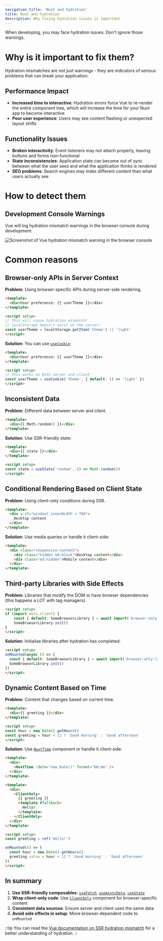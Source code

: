 ```yaml
---
navigation.title: 'Nuxt and hydration'
title: Nuxt and hydration
description: Why fixing hydration issues is important
---
```


When developing, you may face hydration issues. Don't ignore those warnings.

# Why is it important to fix them?

Hydration mismatches are not just warnings - they are indicators of serious problems that can break your application:

## Performance Impact

- **Increased time to interactive**: Hydration errors force Vue to re-render the entire component tree, which will increase the time for your Nuxt app to become interactive
- **Poor user experience**: Users may see content flashing or unexpected layout shifts

## Functionality Issues

- **Broken interactivity**: Event listeners may not attach properly, leaving buttons and forms non-functional
- **State inconsistencies**: Application state can become out of sync between what the user sees and what the application thinks is rendered
- **SEO problems**: Search engines may index different content than what users actually see

# How to detect them

## Development Console Warnings

Vue will log hydration mismatch warnings in the browser console during development:

![Screenshot of Vue hydration mismatch warning in the browser console](/assets/docs/best-practices/vue-console-hydration.png)

# Common reasons

## Browser-only APIs in Server Context

**Problem**: Using browser-specific APIs during server-side rendering.

```html
<template>
  <div>User preference: {{ userTheme }}</div>
</template>

<script setup>
// This will cause hydration mismatch!
// localStorage doesn't exist on the server!
const userTheme = localStorage.getItem('theme') || 'light'
</script>
```

**Solution**: You can use [`useCookie`](/docs/api/composables/use-cookie):

```html
<template>
  <div>User preference: {{ userTheme }}</div>
</template>

<script setup>
// This works on both server and client
const userTheme = useCookie('theme', { default: () => 'light' })
</script>
```

## Inconsistent Data

**Problem**: Different data between server and client.

```html
<template>
  <div>{{ Math.random() }}</div>
</template>
```

**Solution**: Use SSR-friendly state:

```html
<template>
  <div>{{ state }}</div>
</template>

<script setup>
const state = useState('random', () => Math.random())
</script>
```

## Conditional Rendering Based on Client State

**Problem**: Using client-only conditions during SSR.

```html
<template>
  <div v-if="window?.innerWidth > 768">
    Desktop content
  </div>
</template>
```

**Solution**: Use media queries or handle it client-side:

```html
<template>
  <div class="responsive-content">
    <div class="hidden md:block">Desktop content</div>
    <div class="md:hidden">Mobile content</div>
  </div>
</template>
```

## Third-party Libraries with Side Effects

**Problem**: Libraries that modify the DOM or have browser dependencies (this happens a LOT with tag managers).

```html
<script setup>
if (import.meta.client) {
    const { default: SomeBrowserLibrary } = await import('browser-only-lib')
    SomeBrowserLibrary.init()
}
</script>
```

**Solution**: Initialise libraries after hydration has completed:

```html
<script setup>
onMounted(async () => {
  const { default: SomeBrowserLibrary } = await import('browser-only-lib')
  SomeBrowserLibrary.init()
})
</script>
```

## Dynamic Content Based on Time

**Problem**: Content that changes based on current time.

```html
<template>
  <div>{{ greeting }}</div>
</template>

<script setup>
const hour = new Date().getHours()
const greeting = hour < 12 ? 'Good morning' : 'Good afternoon'
</script>
```

**Solution**: Use [`NuxtTime`](/docs/api/components/nuxt-time) component or handle it client-side:

```html
<template>
  <div>
    <NuxtTime :date="new Date()" format="HH:mm" />
  </div>
</template>
```

```html
<template>
  <div>
    <ClientOnly>
      {{ greeting }}
      <template #fallback>
        Hello!
      </template>
    </ClientOnly>
  </div>
</template>

<script setup>
const greeting = ref('Hello!')

onMounted(() => {
  const hour = new Date().getHours()
  greeting.value = hour < 12 ? 'Good morning' : 'Good afternoon'
})
</script>
```

## In summary

1. **Use SSR-friendly composables**: [`useFetch`](/docs/api/composables/use-fetch), [`useAsyncData`](/docs/api/composables/use-async-data), [`useState`](/docs/api/composables/use-state)
2. **Wrap client-only code**: Use [`ClientOnly`](/docs/api/components/client-only) component for browser-specific content
3. **Consistent data sources**: Ensure server and client uses the same data
4. **Avoid side effects in setup**: Move browser-dependent code to `onMounted`

::tip
You can read the [Vue documentation on SSR hydration mismatch](https://vuejs.org/guide/scaling-up/ssr.html#hydration-mismatch) for a better understanding of hydration.
::
